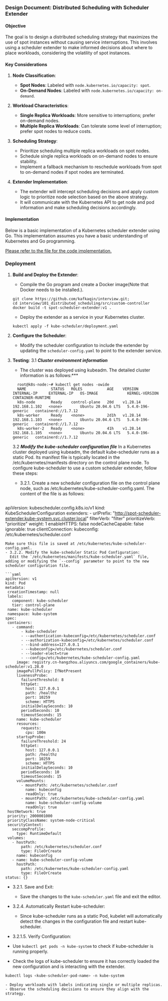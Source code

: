 
### Design Document: Distributed Scheduling with Scheduler Extender

#### Objective
The goal is to design a distributed scheduling strategy that maximizes the use of spot instances without causing service interruptions. This involves using a scheduler extender to make informed decisions about where to place workloads, considering the volatility of spot instances.

#### Key Considerations
1. **Node Classification**:
    - **Spot Nodes**: Labeled with `node.kubernetes.io/capacity: spot`.
    - **On-Demand Nodes**: Labeled with `node.kubernetes.io/capacity: on-demand`.

2. **Workload Characteristics**:
    - **Single Replica Workloads**: More sensitive to interruptions; prefer on-demand nodes.
    - **Multiple Replica Workloads**: Can tolerate some level of interruption; prefer spot nodes to reduce costs.

3. **Scheduling Strategy**:
    - Prioritize scheduling multiple replica workloads on spot nodes.
    - Schedule single replica workloads on on-demand nodes to ensure stability.
    - Implement a fallback mechanism to reschedule workloads from spot to on-demand nodes if spot nodes are terminated.

4. **Extender Implementation**:
    - The extender will intercept scheduling decisions and apply custom logic to prioritize node selection based on the above strategy.
    - It will communicate with the Kubernetes API to get node and pod information and make scheduling decisions accordingly.

#### Implementation

Below is a basic implementation of a Kubernetes scheduler extender using Go. This implementation assumes you have a basic understanding of Kubernetes and Go programming.

[Please refer to the file for the code implementation.](./main.go)

### Deployment

1. **Build and Deploy the Extender**:
    - Compile the Go program and create a Docker image(Note that Docker needs to be installed.).
    ```
    git clone https://github.com/kafkaqin/interview.git;
    cd interview/101_distributed_scheduling/src/custom-controller
    docker build -t spot-scheduler-extender:v1 .
    ```
    - Deploy the extender as a service in your Kubernetes cluster.
    ```shell
    kubectl apply -f kube-scheduler/deployment.yaml
    ```

2. **Configure the Scheduler**:
    - Modify the scheduler configuration to include the extender by updating the `scheduler-config.yaml` to point to the extender service.

3. **Testing**:
    3.1 ***Cluster environment information***
    - The cluster was deployed using kubeadm. The detailed cluster information is as follows:***
    ```
      root@k8s-node:~# kubectl get nodes -owide 
      NAME           STATUS   ROLES           AGE    VERSION    INTERNAL-IP     EXTERNAL-IP   OS-IMAGE             KERNEL-VERSION      CONTAINER-RUNTIME
      k8s-node       Ready    control-plane   20d    v1.28.14   192.168.1.102   <none>        Ubuntu 20.04.6 LTS   5.4.0-196-generic   containerd://1.7.12
      k8s-worker     Ready    <none>          2d1h   v1.28.14   192.168.1.103   <none>        Ubuntu 20.04.6 LTS   5.4.0-196-generic   containerd://1.7.12
      k8s-worker-2   Ready    <none>          41h    v1.28.14   192.168.1.105   <none>        Ubuntu 20.04.6 LTS   5.4.0-196-generic   containerd://1.7.12
    ```
    3.2 ***Modify the kube-scheduler configuration file***
     In a Kubernetes cluster deployed using kubeadm, the default kube-scheduler runs as a static Pod. Its manifest file is typically located in the /etc/kubernetes/manifests directory on the control plane node. To configure kube-scheduler to use a custom scheduler extender, follow these steps:
    - 3.2.1. Create a new scheduler configuration file on the control plane node, such as /etc/kubernetes/kube-scheduler-config.yaml. The content of the file is as follows:
    ```yaml
  apiVersion: kubescheduler.config.k8s.io/v1
  kind: KubeSchedulerConfiguration
  extenders:
    - urlPrefix: "http://spot-scheduler-extender.kube-system.svc.cluster.local"
      filterVerb: "filter"
      prioritizeVerb: "prioritize"
      weight: 1
      enableHTTPS: false
      nodeCacheCapable: false
      ignorable: true
  clientConnection:
    kubeconfig: /etc/kubernetes/scheduler.conf
   ```
  Make sure this file is saved at /etc/kubernetes/kube-scheduler-config.yaml.
   - 3.2.2. Modify the kube-scheduler Static Pod Configuration:
     Edit the `/etc/kubernetes/manifests/kube-scheduler.yaml` file, adding or modifying the `--config` parameter to point to the new scheduler configuration file.

   ```yaml
  apiVersion: v1
  kind: Pod
  metadata:
    creationTimestamp: null
    labels:
      component: kube-scheduler
      tier: control-plane
    name: kube-scheduler
    namespace: kube-system
  spec:
    containers:
      - command:
          - kube-scheduler
          - --authentication-kubeconfig=/etc/kubernetes/scheduler.conf
          - --authorization-kubeconfig=/etc/kubernetes/scheduler.conf
          - --bind-address=127.0.0.1
          - --kubeconfig=/etc/kubernetes/scheduler.conf
          - --leader-elect=true
          - --config=/etc/kubernetes/kube-scheduler-config.yaml
        image: registry.cn-hangzhou.aliyuncs.com/google_containers/kube-scheduler:v1.28.0
        imagePullPolicy: IfNotPresent
        livenessProbe:
          failureThreshold: 8
          httpGet:
            host: 127.0.0.1
            path: /healthz
            port: 10259
            scheme: HTTPS
          initialDelaySeconds: 10
          periodSeconds: 10
          timeoutSeconds: 15
        name: kube-scheduler
        resources:
          requests:
            cpu: 100m
        startupProbe:
          failureThreshold: 24
          httpGet:
            host: 127.0.0.1
            path: /healthz
            port: 10259
            scheme: HTTPS
          initialDelaySeconds: 10
          periodSeconds: 10
          timeoutSeconds: 15
        volumeMounts:
          - mountPath: /etc/kubernetes/scheduler.conf
            name: kubeconfig
            readOnly: true
          - mountPath: /etc/kubernetes/kube-scheduler-config.yaml
            name: kube-scheduler-config-volume
            readOnly: true
    hostNetwork: true
    priority: 2000001000
    priorityClassName: system-node-critical
    securityContext:
      seccompProfile:
        type: RuntimeDefault
    volumes:
      - hostPath:
          path: /etc/kubernetes/scheduler.conf
          type: FileOrCreate
        name: kubeconfig
      - name: kube-scheduler-config-volume
        hostPath:
          path: /etc/kubernetes/kube-scheduler-config.yaml
          type: FileOrCreate
  status: {}
   ```
 - 3.2.1. Save and Exit:
   - Save the changes to the `kube-scheduler.yaml` file and exit the editor.

 - 3.2.4. Automatically Restart kube-scheduler:
   - Since kube-scheduler runs as a static Pod, kubelet will automatically detect the changes in the configuration file and restart kube-scheduler.

  - 3.2.1.5. Verify Configuration:
  - Use `kubectl get pods -n kube-system` to check if kube-scheduler is running properly.
  - Check the logs of kube-scheduler to ensure it has correctly loaded the new configuration and is interacting with the extender.

```bash
kubectl logs <kube-scheduler-pod-name> -n kube-system
```


    - Deploy workloads with labels indicating single or multiple replicas.
    - Observe the scheduling decisions to ensure they align with the strategy.

